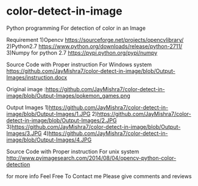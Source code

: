 # color-detect-in-image
Python programming For detection of color in an Image

Requirement 
1)Opencv
https://sourceforge.net/projects/opencvlibrary/
2)Python2.7
https://www.python.org/downloads/release/python-2711/
3)Numpy for python 2.7
https://pypi.python.org/pypi/numpy


Source Code with Proper instruction For Windows  system
https://github.com/JayMishra7/color-detect-in-image/blob/Output-Images/instruction.docx

Original image :https://github.com/JayMishra7/color-detect-in-image/blob/Output-Images/pokemon_games.png

Output Images
1)https://github.com/JayMishra7/color-detect-in-image/blob/Output-Images/1.JPG
2)https://github.com/JayMishra7/color-detect-in-image/blob/Output-Images/2.JPG
3)https://github.com/JayMishra7/color-detect-in-image/blob/Output-Images/3.JPG
4)https://github.com/JayMishra7/color-detect-in-image/blob/Output-Images/4.JPG

Source Code with Proper instruction For unix system
http://www.pyimagesearch.com/2014/08/04/opencv-python-color-detection

for more info Feel Free To Contact me
Please give comments and reviews 
